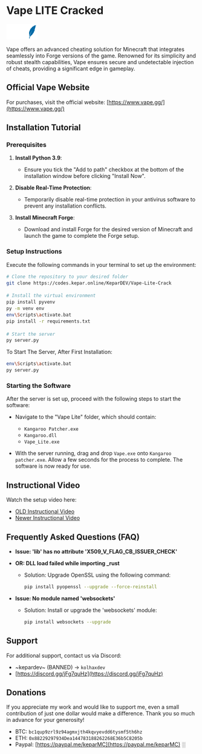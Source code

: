 # Vape LITE Cracked
![Vape Lite](images/Vape_lite.png)

Vape offers an advanced cheating solution for Minecraft that integrates seamlessly into Forge versions of the game. Renowned for its simplicity and robust stealth capabilities, Vape ensures secure and undetectable injection of cheats, providing a significant edge in gameplay.

## Official Vape Website

For purchases, visit the official website:
[https://www.vape.gg/](https://www.vape.gg/)

## Installation Tutorial

### Prerequisites

1. **Install Python 3.9**:
   - Ensure you tick the "Add to path" checkbox at the bottom of the installation window before clicking "Install Now".

2. **Disable Real-Time Protection**:
   - Temporarily disable real-time protection in your antivirus software to prevent any installation conflicts.

3. **Install Minecraft Forge**:
   - Download and install Forge for the desired version of Minecraft and launch the game to complete the Forge setup.

### Setup Instructions

Execute the following commands in your terminal to set up the environment:

```bash
# Clone the repository to your desired folder
git clone https://codes.kepar.online/KeparDEV/Vape-Lite-Crack

# Install the virtual environment
pip install pyvenv
py -m venv env
env\Scripts\activate.bat
pip install -r requirements.txt

# Start the server
py server.py
```

To Start The Server, After First Installation:
```bash
env\Scripts\activate.bat
py server.py
```

### Starting the Software

After the server is set up, proceed with the following steps to start the software:

- Navigate to the "Vape Lite" folder, which should contain:
  - `Kangaroo Patcher.exe`
  - `Kangaroo.dll`
  - `Vape_Lite.exe`

- With the server running, drag and drop `Vape.exe` onto `Kangaroo patcher.exe`. Allow a few seconds for the process to complete. The software is now ready for use.

## Instructional Video

Watch the setup video here:

- [OLD Instructional Video](https://web.archive.org/web/20231211230047/https://cdn.discordapp.com/attachments/1127981561820754011/1127982978388201472/2023-07-10_11-13-30.mp4)
- [Newer Instructional Video](https://archive.org/details/vape-v-4.mp-4)

## Frequently Asked Questions (FAQ)

- **Issue: 'lib' has no attribute 'X509_V_FLAG_CB_ISSUER_CHECK'**
- **OR: DLL load failed while importing _rust**
  - Solution: Upgrade OpenSSL using the following command:
    ```bash
    pip install pyopenssl --upgrade --force-reinstall
    ```

- **Issue: No module named 'websockets'**
  - Solution: Install or upgrade the 'websockets' module:
    ```bash
    pip install websockets --upgrade
    ```

## Support

For additional support, contact us via Discord:

- ~kepardev~ (BANNED) -> `kolhaxdev`
- [https://discord.gg/jFg7quHz](https://discord.gg/jFg7quHz)

## Donations

If you appreciate my work and would like to support me, even a small contribution of just one dollar would make a difference. Thank you so much in advance for your generosity!

- BTC: `bc1qup9zrl9z94agmxjth4kqvyevdd6tysmf5th6hz`
- ETH: `0x88229297934Dea144783188262268E36b5C8205b`
- Paypal: [https://paypal.me/keparMC](https://paypal.me/keparMC)
░